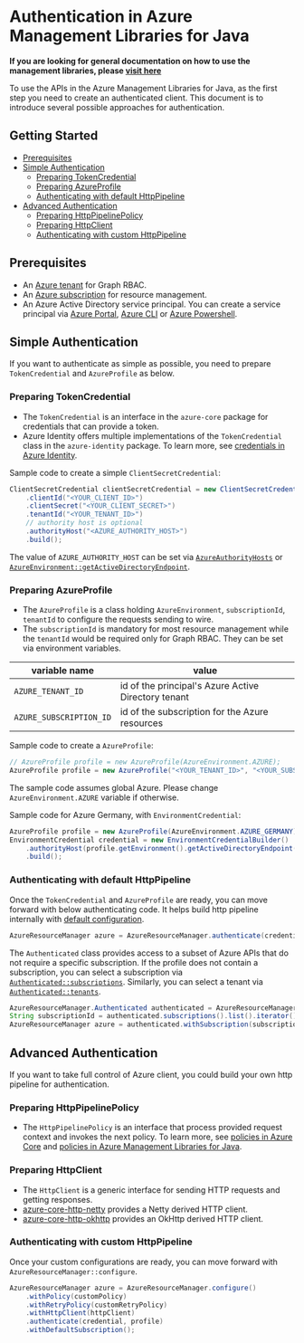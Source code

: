 # Authentication in Azure Management Libraries for Java

**If you are looking for general documentation on how to use the management libraries, please [visit here](https://aka.ms/azsdk/java/mgmt)**

To use the APIs in the Azure Management Libraries for Java, as the first step you need to create an authenticated client. This document is to introduce several possible approaches for authentication.

## Getting Started

* [Prerequisites](#prerequisites)
* [Simple Authentication](#simple-authentication)
  * [Preparing TokenCredential](#preparing-tokencredential)
  * [Preparing AzureProfile](#preparing-azureprofile)
  * [Authenticating with default HttpPipeline](#authenticating-with-default-httppipeline)
* [Advanced Authentication](#advanced-authentication)
  * [Preparing HttpPipelinePolicy](#preparing-httppipelinepolicy)
  * [Preparing HttpClient](#preparing-httpclient)
  * [Authenticating with custom HttpPipeline](#authenticating-with-custom-httppipeline)

## Prerequisites

* An [Azure tenant](https://docs.microsoft.com/azure/active-directory/develop/quickstart-create-new-tenant) for Graph RBAC.
* An [Azure subscription](https://azure.microsoft.com/free/) for resource management.
* An Azure Active Directory service principal. You can create a service principal via [Azure Portal](https://docs.microsoft.com/azure/active-directory/develop/howto-create-service-principal-portal), [Azure CLI](https://docs.microsoft.com/cli/azure/create-an-azure-service-principal-azure-cli) or [Azure Powershell](https://docs.microsoft.com/azure/active-directory/develop/howto-authenticate-service-principal-powershell).

## Simple Authentication

If you want to authenticate as simple as possible, you need to prepare `TokenCredential` and `AzureProfile` as below.

### Preparing TokenCredential
  * The `TokenCredential` is an interface in the `azure-core` package for credentials that can provide a token. 
  * Azure Identity offers multiple implementations of the `TokenCredential` class in the `azure-identity` package. To learn more, see [credentials in Azure Identity](https://github.com/Azure/azure-sdk-for-java/tree/main/sdk/identity/azure-identity#credentials).

Sample code to create a simple `ClientSecretCredential`:

```java readme-sample-buildClientSecretCredential
ClientSecretCredential clientSecretCredential = new ClientSecretCredentialBuilder()
    .clientId("<YOUR_CLIENT_ID>")
    .clientSecret("<YOUR_CLIENT_SECRET>")
    .tenantId("<YOUR_TENANT_ID>")
    // authority host is optional
    .authorityHost("<AZURE_AUTHORITY_HOST>")
    .build();
```

The value of `AZURE_AUTHORITY_HOST` can be set via [`AzureAuthorityHosts`](https://github.com/Azure/azure-sdk-for-java/blob/main/sdk/identity/azure-identity/src/main/java/com/azure/identity/AzureAuthorityHosts.java) or [`AzureEnvironment::getActiveDirectoryEndpoint`](https://github.com/Azure/azure-sdk-for-java/blob/main/sdk/core/azure-core-management/src/main/java/com/azure/core/management/AzureEnvironment.java#L192).

### Preparing AzureProfile
  * The `AzureProfile` is a class holding `AzureEnvironment`, `subscriptionId`, `tenantId` to configure the requests sending to wire. 
  * The `subscriptionId` is mandatory for most resource management while the `tenantId` would be required only for Graph RBAC. They can be set via environment variables.
  
|variable name|value
|-|-
|`AZURE_TENANT_ID`|id of the principal's Azure Active Directory tenant
|`AZURE_SUBSCRIPTION_ID`|id of the subscription for the Azure resources

Sample code to create a `AzureProfile`:

```java readme-sample-buildAzureProfile
// AzureProfile profile = new AzureProfile(AzureEnvironment.AZURE);
AzureProfile profile = new AzureProfile("<YOUR_TENANT_ID>", "<YOUR_SUBSCRIPTION_ID>", AzureEnvironment.AZURE);
```

The sample code assumes global Azure. Please change `AzureEnvironment.AZURE` variable if otherwise.

Sample code for Azure Germany, with `EnvironmentCredential`:

```java readme-sample-init
AzureProfile profile = new AzureProfile(AzureEnvironment.AZURE_GERMANY);
EnvironmentCredential credential = new EnvironmentCredentialBuilder()
    .authorityHost(profile.getEnvironment().getActiveDirectoryEndpoint())
    .build();
```

### Authenticating with default HttpPipeline

Once the `TokenCredential` and `AzureProfile` are ready, you can move forward with below authenticating code. It helps build http pipeline internally with [default configuration](https://github.com/Azure/azure-sdk-for-java/blob/main/sdk/resourcemanager/azure-resourcemanager-resources/src/main/java/com/azure/resourcemanager/resources/fluentcore/utils/HttpPipelineProvider.java#L43).

```java readme-sample-authenticateAuth
AzureResourceManager azure = AzureResourceManager.authenticate(credential, profile).withDefaultSubscription();
```

The `Authenticated` class provides access to a subset of Azure APIs that do not require a specific subscription. If the profile does not contain a subscription, you can select a subscription via [`Authenticated::subscriptions`](https://github.com/Azure/azure-sdk-for-java/blob/main/sdk/resourcemanager/azure-resourcemanager/src/main/java/com/azure/resourcemanager/AzureResourceManager.java#L200). Similarly, you can select a tenant via [`Authenticated::tenants`](https://github.com/Azure/azure-sdk-for-java/blob/main/sdk/resourcemanager/azure-resourcemanager/src/main/java/com/azure/resourcemanager/AzureResourceManager.java#L207).

```java readme-sample-authenticateAndListSubs
AzureResourceManager.Authenticated authenticated = AzureResourceManager.authenticate(credential, profile);
String subscriptionId = authenticated.subscriptions().list().iterator().next().subscriptionId();
AzureResourceManager azure = authenticated.withSubscription(subscriptionId);
```

## Advanced Authentication

If you want to take full control of Azure client, you could build your own http pipeline for authentication.

### Preparing HttpPipelinePolicy
  * The `HttpPipelinePolicy` is an interface that process provided request context and invokes the next policy. To learn more, see [policies in Azure Core](https://github.com/Azure/azure-sdk-for-java/tree/main/sdk/core/azure-core/src/main/java/com/azure/core/http/policy) and [policies in Azure Management Libraries for Java](https://github.com/Azure/azure-sdk-for-java/tree/main/sdk/resourcemanager/azure-resourcemanager-resources/src/main/java/com/azure/resourcemanager/resources/fluentcore/policy).

### Preparing HttpClient
  * The `HttpClient` is a generic interface for sending HTTP requests and getting responses. 
  * [azure-core-http-netty](https://github.com/Azure/azure-sdk-for-java/tree/main/sdk/core/azure-core-http-netty) provides a Netty derived HTTP client.
  * [azure-core-http-okhttp](https://github.com/Azure/azure-sdk-for-java/tree/main/sdk/core/azure-core-http-okhttp) provides an OkHttp derived HTTP client.

### Authenticating with custom HttpPipeline

Once your custom configurations are ready, you can move forward with `AzureResourceManager::configure`.

```java readme-sample-customPipeline
AzureResourceManager azure = AzureResourceManager.configure()
    .withPolicy(customPolicy)
    .withRetryPolicy(customRetryPolicy)
    .withHttpClient(httpClient)
    .authenticate(credential, profile)
    .withDefaultSubscription();
```
